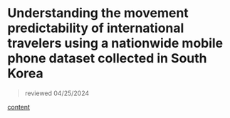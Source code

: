 # Understanding the movement predictability of international travelers using a nationwide mobile phone dataset collected in South Korea

> reviewed 04/25/2024

[content](./travelers’_predictability.pdf)
